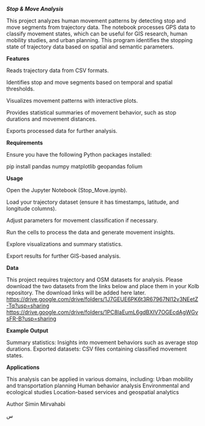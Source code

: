 _**Stop & Move Analysis**_

This project analyzes human movement patterns by detecting stop and move segments from trajectory data. The notebook processes GPS data to classify movement states, which can be useful for GIS research, human mobility studies, and urban planning.
This program identifies the stopping state of trajectory data based on spatial and semantic parameters.

**Features**

Reads trajectory data from CSV formats.

Identifies stop and move segments based on temporal and spatial thresholds.

Visualizes movement patterns with interactive plots.

Provides statistical summaries of movement behavior, such as stop durations and movement distances.

Exports processed data for further analysis.

**Requirements**

Ensure you have the following Python packages installed:

pip install pandas numpy matplotlib geopandas folium

**Usage**

Open the Jupyter Notebook (Stop_Move.ipynb).

Load your trajectory dataset (ensure it has timestamps, latitude, and longitude columns).

Adjust parameters for movement classification if necessary.

Run the cells to process the data and generate movement insights.

Explore visualizations and summary statistics.

Export results for further GIS-based analysis.

**Data**

This project requires trajectory and OSM datasets for analysis. Please download the two datasets from the links below and place them in your Kolb repository. The download links will be added here later.
https://drive.google.com/drive/folders/1J7GEUE6PK6t3R67967Nl12v3NEetZ-Tq?usp=sharing
https://drive.google.com/drive/folders/1PC8laEumL6gdBXIV7OGEcdAgWGvsFR-B?usp=sharing


**Example Output**

Summary statistics: Insights into movement behaviors such as average stop durations.
Exported datasets: CSV files containing classified movement states.

**Applications**

This analysis can be applied in various domains, including:
Urban mobility and transportation planning
Human behavior analysis
Environmental and ecological studies
Location-based services and geospatial analytics

Author
Simin Mirvahabi

س


